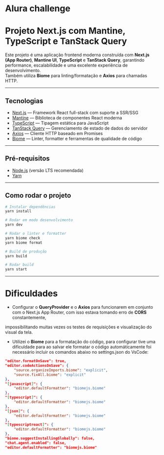 # Alura challenge

# Projeto Next.js com Mantine, TypeScript e TanStack Query

Este projeto é uma aplicação frontend moderna construída com **Next.js (App Router)**, **Mantine UI**, **TypeScript** e **TanStack Query**, garantindo performance, escalabilidade e uma excelente experiência de desenvolvimento.  
Também utiliza **Biome** para linting/formatação e **Axios** para chamadas HTTP.

---

## Tecnologias

- [Next.js](https://nextjs.org/) — Framework React full-stack com suporte a SSR/SSG
- [Mantine](https://mantine.dev/) — Biblioteca de componentes React moderna
- [TypeScript](https://www.typescriptlang.org/) — Tipagem estática para JavaScript
- [TanStack Query](https://tanstack.com/query/latest) — Gerenciamento de estado de dados do servidor
- [Axios](https://axios-http.com/) — Cliente HTTP baseado em Promises
- [Biome](https://biomejs.dev/) — Linter, formatter e ferramentas de qualidade de código

---

## Pré-requisitos

- [Node.js](https://nodejs.org/) (versão LTS recomendada)
- [Yarn](https://yarnpkg.com/)  

---

## Como rodar o projeto

```bash
# Instalar dependências
yarn install

# Rodar em modo desenvolvimento
yarn dev

# Rodar o linter e formatter
yarn biome check
yarn biome format

# Build de produção
yarn build

# Rodar build
yarn start
```

---

# Dificuldades
- Configurar o **QueryProvider** e o **Axios** para funcionarem em conjunto com o Next.js App Router, com isso estava tomando erro de **CORS** constantemente,

impossibilitando muitas vezes os testes de requisições e visualização do visual da tela.
- Utilizei o **Biome** para a formatação do código, para configurar tive uma dificuldade para ao salvar ele formatar o código automáticamente foi necessário incluir os comandos abaixo no settings.json do VsCode:

```json
"editor.formatOnSave": true,
"editor.codeActionsOnSave": {
    "source.organizeImports.biome": "explicit",
    "source.fixAll.biome": "explicit"
},
"[javascript]": {
    "editor.defaultFormatter": "biomejs.biome"
},
"[typescript]": {
    "editor.defaultFormatter": "biomejs.biome"
},
"[json]": {
    "editor.defaultFormatter": "biomejs.biome"
},
"[typescriptreact]": {
    "editor.defaultFormatter": "biomejs.biome"
},
"biome.suggestInstallingGlobally": false,
"chat.agent.enabled": false,
"editor.defaultFormatter": "biomejs.biome"
```
